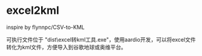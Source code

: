 # excel2kml

inspire by flynnpc/CSV-to-KML

可执行文件位于 "dist\excel转kml工具.exe"，使用aardio开发，可以将excel文件转化为kml文件，方便导入到谷歌地球或奥维平台。